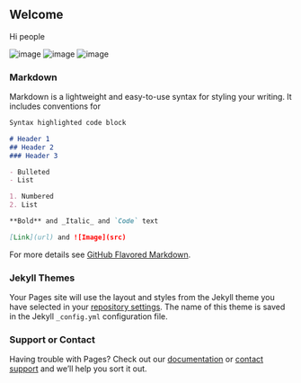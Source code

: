 ## Welcome

Hi people

![image](https://media.giphy.com/media/CzOyYpyNqbT8c/giphy.gif)
![image](http://vignette2.wikia.nocookie.net/plantsvszombies/images/a/a7/Frog_mlg.gif/revision/latest?cb=20160415014638)
![image](http://i.imgur.com/iYjFs9i.gif)
### Markdown

Markdown is a lightweight and easy-to-use syntax for styling your writing. It includes conventions for

```markdown
Syntax highlighted code block

# Header 1
## Header 2
### Header 3

- Bulleted
- List

1. Numbered
2. List

**Bold** and _Italic_ and `Code` text

[Link](url) and ![Image](src)
```

For more details see [GitHub Flavored Markdown](https://guides.github.com/features/mastering-markdown/).

### Jekyll Themes

Your Pages site will use the layout and styles from the Jekyll theme you have selected in your [repository settings](https://github.com/Trenton2632/trenton2632.github.io/settings). The name of this theme is saved in the Jekyll `_config.yml` configuration file.

### Support or Contact

Having trouble with Pages? Check out our [documentation](https://help.github.com/categories/github-pages-basics/) or [contact support](https://github.com/contact) and we’ll help you sort it out.
